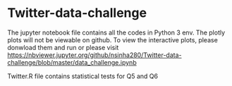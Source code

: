 # Twitter-data-challenge

The jupyter notebook file contains all the codes in Python 3 env.
The plotly plots will not be viewable on github. To view the interactive plots, please donwload them and run or please visit https://nbviewer.jupyter.org/github/nsinha280/Twitter-data-challenge/blob/master/data_challenge.ipynb




Twitter.R file contains statistical tests for Q5 and Q6